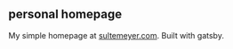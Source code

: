 ## personal homepage
My simple homepage at [sultemeyer.com](https://sultemeyer.com). Built with gatsby.
